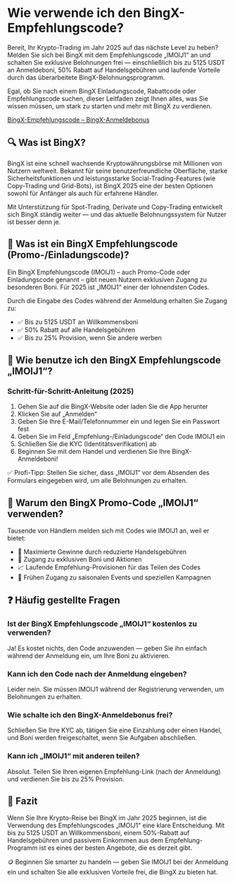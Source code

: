 <h1>Wie verwende ich den BingX-Empfehlungscode?</h1>
    
<p>Bereit, Ihr Krypto-Trading im Jahr 2025 auf das nächste Level zu heben? Melden Sie sich bei BingX mit dem Empfehlungscode „IMOIJ1“ an und schalten Sie exklusive Belohnungen frei — einschließlich bis zu 5125 USDT an Anmeldeboni, 50% Rabatt auf Handelsgebühren und laufende Vorteile durch das überarbeitete BingX-Belohnungsprogramm.</p>

<p>Egal, ob Sie nach einem BingX Einladungscode, Rabattcode oder Empfehlungscode suchen, dieser Leitfaden zeigt Ihnen alles, was Sie wissen müssen, um stark zu starten und mehr mit BingX zu verdienen.</p>

<a href="https://bingx.com/invite/IMOIJ1" target="_blank" rel="noopener noreferrer">
  BingX-Empfehlungscode – BingX-Anmeldebonus
</a>

<h2>🔍 Was ist BingX?</h2>
<p>BingX ist eine schnell wachsende Kryptowährungsbörse mit Millionen von Nutzern weltweit. Bekannt für seine benutzerfreundliche Oberfläche, starke Sicherheitsfunktionen und leistungsstarke Social-Trading-Features (wie Copy-Trading und Grid-Bots), ist BingX 2025 eine der besten Optionen sowohl für Anfänger als auch für erfahrene Händler.</p>

<p>Mit Unterstützung für Spot-Trading, Derivate und Copy-Trading entwickelt sich BingX ständig weiter — und das aktuelle Belohnungssystem für Nutzer ist besser denn je.</p>

<h2>🎁 Was ist ein BingX Empfehlungscode (Promo-/Einladungscode)?</h2>
<p>Ein BingX Empfehlungscode (IMOIJ1) – auch Promo-Code oder Einladungscode genannt – gibt neuen Nutzern exklusiven Zugang zu besonderen Boni. Für 2025 ist „IMOIJ1“ einer der lohnendsten Codes.</p>

<p>Durch die Eingabe des Codes während der Anmeldung erhalten Sie Zugang zu:</p>
<ul>
        <li>✅ Bis zu 5125 USDT an Willkommensboni</li>
        <li>✅ 50% Rabatt auf alle Handelsgebühren</li>
        <li>✅ Bis zu 25% Provision, wenn Sie andere werben</li>
</ul>

<h2>📝 Wie benutze ich den BingX Empfehlungscode „IMOIJ1“?</h2>
<h3>Schritt-für-Schritt-Anleitung (2025)</h3>
<ol>
        <li>Gehen Sie auf die BingX-Website oder laden Sie die App herunter</li>
        <li>Klicken Sie auf „Anmelden“</li>
        <li>Geben Sie Ihre E-Mail/Telefonnummer ein und legen Sie ein Passwort fest</li>
        <li>Geben Sie im Feld „Empfehlung-/Einladungscode“ den Code IMOIJ1 ein</li>
        <li>Schließen Sie die KYC (Identitätsverifikation) ab</li>
        <li>Beginnen Sie mit dem Handel und verdienen Sie Ihre BingX-Anmeldeboni!</li>
</ol>
    
<p>✅ Profi-Tipp: Stellen Sie sicher, dass „IMOIJ1“ vor dem Absenden des Formulars eingegeben wird, um alle Belohnungen zu erhalten.</p>

<h2>💸 Warum den BingX Promo-Code „IMOIJ1“ verwenden?</h2>
<p>Tausende von Händlern melden sich mit Codes wie IMOIJ1 an, weil er bietet:</p>
<ul>
        <li>🚀 Maximierte Gewinne durch reduzierte Handelsgebühren</li>
        <li>🎯 Zugang zu exklusiven Boni und Aktionen</li>
        <li>📈 Laufende Empfehlung-Provisionen für das Teilen des Codes</li>
        <li>🎁 Frühen Zugang zu saisonalen Events und speziellen Kampagnen</li>
</ul>

<h2>❓ Häufig gestellte Fragen</h2>
<h3>Ist der BingX Empfehlungscode „IMOIJ1“ kostenlos zu verwenden?</h3>
<p>Ja! Es kostet nichts, den Code anzuwenden — geben Sie ihn einfach während der Anmeldung ein, um Ihre Boni zu aktivieren.</p>

<h3>Kann ich den Code nach der Anmeldung eingeben?</h3>
<p>Leider nein. Sie müssen IMOIJ1 während der Registrierung verwenden, um Belohnungen zu erhalten.</p>

<h3>Wie schalte ich den BingX-Anmeldebonus frei?</h3>
<p>Schließen Sie Ihre KYC ab, tätigen Sie eine Einzahlung oder einen Handel, und Boni werden freigeschaltet, wenn Sie Aufgaben abschließen.</p>

<h3>Kann ich „IMOIJ1“ mit anderen teilen?</h3>
<p>Absolut. Teilen Sie Ihren eigenen Empfehlung-Link (nach der Anmeldung) und verdienen Sie bis zu 25% Provision.</p>

<h2>🏁 Fazit</h2>
<p>Wenn Sie Ihre Krypto-Reise bei BingX im Jahr 2025 beginnen, ist die Verwendung des Empfehlungscodes „IMOIJ1“ eine klare Entscheidung. Mit bis zu 5125 USDT an Willkommensboni, einem 50%-Rabatt auf Handelsgebühren und passivem Einkommen aus dem Empfehlung-Programm ist es eines der besten Angebote, die es derzeit gibt.</p>

<p>🪙 Beginnen Sie smarter zu handeln — geben Sie IMOIJ1 bei der Anmeldung ein und schalten Sie alle exklusiven Vorteile frei, die BingX zu bieten hat.</p>

</body>
</html>
